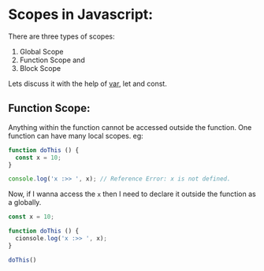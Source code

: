 # Scopes in Javascript:

There are three types of scopes:
1) Global Scope
2) Function Scope and
3) Block Scope

Lets discuss it with the help of [var](./var/var.js), let and const.

## Function Scope:
Anything within the function cannot be accessed outside the function. One function can have many local scopes.
eg: 

```javascript
function doThis () {
  const x = 10;
}

console.log('x :>> ', x); // Reference Error: x is not defined.
```

Now, if I wanna access the `x` then I need to declare it outside the function as a globally.

```javascript
const x = 10;

function doThis () {
  cionsole.log('x :>> ', x);
}

doThis()
```
